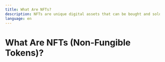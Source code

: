```yaml
---
title: What Are NFTs?
description: NFTs are unique digital assets that can be bought and sold. Learn more about NFTs.
language: en
---
```


# What Are NFTs (Non-Fungible Tokens)?
